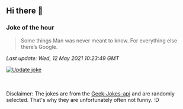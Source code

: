 ## Hi there 👋

### Joke of the hour
<!-- joke -->
>Some things Man was never meant to know. For everything else there’s Google.
<!-- /joke -->

*Last update: Wed, 12 May 2021 10:23:49 GMT*

[![Update joke](https://github.com/nclskfm/nclskfm/actions/workflows/joke.yml/badge.svg)](https://github.com/nclskfm/nclskfm/actions/workflows/joke.yml)

<br><br>
Disclaimer: The jokes are from the [Geek-Jokes-api](https://github.com/sameerkumar18/geek-joke-api) and are randomly selected. That's why they are unfortunately often not funny. :D
